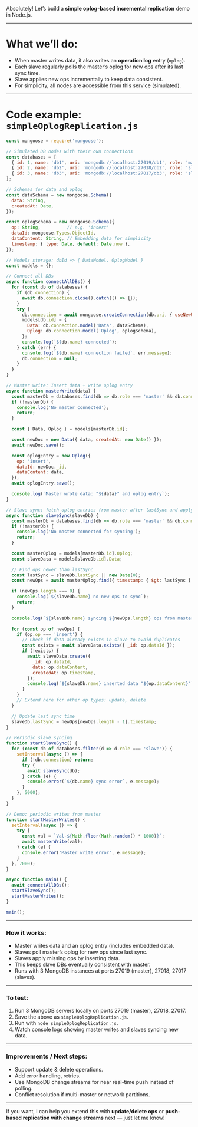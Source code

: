 Absolutely! Let’s build a **simple oplog-based incremental replication** demo in Node.js.

---

# What we’ll do:

* When master writes data, it also writes an **operation log** entry (`oplog`).
* Each slave regularly polls the master’s oplog for new ops after its last sync time.
* Slave applies new ops incrementally to keep data consistent.
* For simplicity, all nodes are accessible from this service (simulated).

---

# Code example: `simpleOplogReplication.js`

```js
const mongoose = require('mongoose');

// Simulated DB nodes with their own connections
const databases = [
  { id: 1, name: 'db1', uri: 'mongodb://localhost:27019/db1', role: 'master', connection: null },
  { id: 2, name: 'db2', uri: 'mongodb://localhost:27018/db2', role: 'slave', connection: null, lastSync: null },
  { id: 3, name: 'db3', uri: 'mongodb://localhost:27017/db3', role: 'slave', connection: null, lastSync: null },
];

// Schemas for data and oplog
const dataSchema = new mongoose.Schema({
  data: String,
  createdAt: Date,
});

const oplogSchema = new mongoose.Schema({
  op: String,          // e.g. 'insert'
  dataId: mongoose.Types.ObjectId,
  dataContent: String, // Embedding data for simplicity
  timestamp: { type: Date, default: Date.now },
});

// Models storage: dbId => { DataModel, OplogModel }
const models = {};

// Connect all DBs
async function connectAllDBs() {
  for (const db of databases) {
    if (db.connection) {
      await db.connection.close().catch(() => {});
    }
    try {
      db.connection = await mongoose.createConnection(db.uri, { useNewUrlParser: true, useUnifiedTopology: true });
      models[db.id] = {
        Data: db.connection.model('Data', dataSchema),
        Oplog: db.connection.model('Oplog', oplogSchema),
      };
      console.log(`${db.name} connected`);
    } catch (err) {
      console.log(`${db.name} connection failed`, err.message);
      db.connection = null;
    }
  }
}

// Master write: Insert data + write oplog entry
async function masterWrite(data) {
  const masterDb = databases.find(db => db.role === 'master' && db.connection);
  if (!masterDb) {
    console.log('No master connected');
    return;
  }

  const { Data, Oplog } = models[masterDb.id];

  const newDoc = new Data({ data, createdAt: new Date() });
  await newDoc.save();

  const oplogEntry = new Oplog({
    op: 'insert',
    dataId: newDoc._id,
    dataContent: data,
  });
  await oplogEntry.save();

  console.log(`Master wrote data: "${data}" and oplog entry`);
}

// Slave sync: fetch oplog entries from master after lastSync and apply
async function slaveSync(slaveDb) {
  const masterDb = databases.find(db => db.role === 'master' && db.connection);
  if (!masterDb) {
    console.log('No master connected for syncing');
    return;
  }

  const masterOplog = models[masterDb.id].Oplog;
  const slaveData = models[slaveDb.id].Data;

  // Find ops newer than lastSync
  const lastSync = slaveDb.lastSync || new Date(0);
  const newOps = await masterOplog.find({ timestamp: { $gt: lastSync } }).sort('timestamp');

  if (newOps.length === 0) {
    console.log(`${slaveDb.name} no new ops to sync`);
    return;
  }

  console.log(`${slaveDb.name} syncing ${newOps.length} ops from master`);

  for (const op of newOps) {
    if (op.op === 'insert') {
      // Check if data already exists in slave to avoid duplicates
      const exists = await slaveData.exists({ _id: op.dataId });
      if (!exists) {
        await slaveData.create({
          _id: op.dataId,
          data: op.dataContent,
          createdAt: op.timestamp,
        });
        console.log(`${slaveDb.name} inserted data "${op.dataContent}"`);
      }
    }
    // Extend here for other op types: update, delete
  }

  // Update last sync time
  slaveDb.lastSync = newOps[newOps.length - 1].timestamp;
}

// Periodic slave syncing
function startSlaveSync() {
  for (const db of databases.filter(d => d.role === 'slave')) {
    setInterval(async () => {
      if (!db.connection) return;
      try {
        await slaveSync(db);
      } catch (e) {
        console.error(`${db.name} sync error`, e.message);
      }
    }, 5000);
  }
}

// Demo: periodic writes from master
function startMasterWrites() {
  setInterval(async () => {
    try {
      const val = `Val-${Math.floor(Math.random() * 1000)}`;
      await masterWrite(val);
    } catch (e) {
      console.error('Master write error', e.message);
    }
  }, 7000);
}

async function main() {
  await connectAllDBs();
  startSlaveSync();
  startMasterWrites();
}

main();
```

---

### How it works:

* Master writes data and an oplog entry (includes embedded data).
* Slaves poll master’s oplog for new ops since last sync.
* Slaves apply missing ops by inserting data.
* This keeps slave DBs eventually consistent with master.
* Runs with 3 MongoDB instances at ports 27019 (master), 27018, 27017 (slaves).

---

### To test:

1. Run 3 MongoDB servers locally on ports 27019 (master), 27018, 27017.
2. Save the above as `simpleOplogReplication.js`.
3. Run with `node simpleOplogReplication.js`.
4. Watch console logs showing master writes and slaves syncing new data.

---

### Improvements / Next steps:

* Support update & delete operations.
* Add error handling, retries.
* Use MongoDB change streams for near real-time push instead of polling.
* Conflict resolution if multi-master or network partitions.

---

If you want, I can help you extend this with **update/delete ops** or **push-based replication with change streams** next — just let me know!
